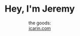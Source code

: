 <h1 align="center">
   Hey, I'm Jeremy
</h1>
<p align = "center">
   the goods:<br>
   <a align = "center" href="https://jcarin.com">jcarin.com</a>
</p>
